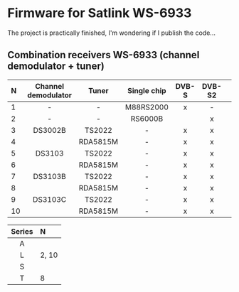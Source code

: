 # Firmware for Satlink WS-6933

The project is practically finished, I'm wondering if I publish the code...

## Combination receivers WS-6933 (channel demodulator + tuner)

| N  | Channel demodulator | Tuner    | Single chip | DVB-S | DVB-S2 | | Tested |
|:---|:-------------------:|:--------:|:-----------:|:-----:|:------:|-|:------:|
| 1  | -                   | -        | M88RS2000   | x     | -      | | -      |
| 2  | -                   | -        | RS6000B     |       | x      | | +      |
| 3  | DS3002B             | TS2022   | -           | x     | x      | | -      |
| 4  |                     | RDA5815M | -           | x     | x      | | -      |
| 5  | DS3103              | TS2022   | -           | x     | x      | | -      |
| 6  |                     | RDA5815M | -           | x     | x      | | -      |
| 7  | DS3103B             | TS2022   | -           | x     | x      | | -      |
| 8  |                     | RDA5815M | -           | x     | x      | | +      |
| 9  | DS3103C             | TS2022   | -           | x     | x      | | -      |
| 10 |                     | RDA5815M | -           | x     | x      | | -      |

| Series | N     |
|:------:|:------|
| A      |       |
| L      | 2, 10 |
| S      |       |
| T      | 8     |
